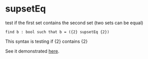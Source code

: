 # supsetEq

test if the first set contains the second set (two sets can be equal)

```essence
find b : bool such that b = ({2} supsetEq {2})
```
This syntax is testing if {2} contains {2}

See it demonstrated [here](https://github.com/conjure-cp/conjure/blob/main/docs/notebooks/Set_operators.ipynb).
